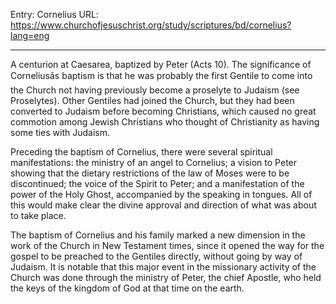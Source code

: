 Entry: Cornelius
URL: https://www.churchofjesuschrist.org/study/scriptures/bd/cornelius?lang=eng

---

A centurion at Caesarea, baptized by Peter (Acts 10). The significance of Corneliusâs baptism is that he was probably the first Gentile to come into the Church not having previously become a proselyte to Judaism (see Proselytes). Other Gentiles had joined the Church, but they had been converted to Judaism before becoming Christians, which caused no great commotion among Jewish Christians who thought of Christianity as having some ties with Judaism.

Preceding the baptism of Cornelius, there were several spiritual manifestations: the ministry of an angel to Cornelius; a vision to Peter showing that the dietary restrictions of the law of Moses were to be discontinued; the voice of the Spirit to Peter; and a manifestation of the power of the Holy Ghost, accompanied by the speaking in tongues. All of this would make clear the divine approval and direction of what was about to take place.

The baptism of Cornelius and his family marked a new dimension in the work of the Church in New Testament times, since it opened the way for the gospel to be preached to the Gentiles directly, without going by way of Judaism. It is notable that this major event in the missionary activity of the Church was done through the ministry of Peter, the chief Apostle, who held the keys of the kingdom of God at that time on the earth.
